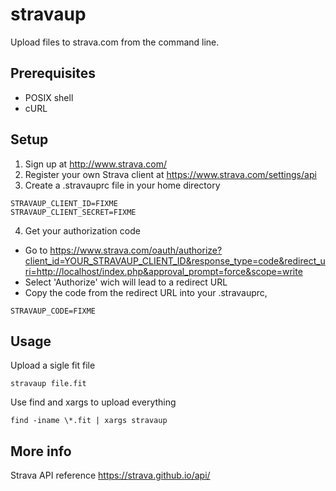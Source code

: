 # stravaup
Upload files to strava.com from the command line.

## Prerequisites
* POSIX shell
* cURL

## Setup
1.  Sign up at http://www.strava.com/
2. Register your own Strava client at https://www.strava.com/settings/api
3. Create a .stravauprc file in your home directory
~~~
STRAVAUP_CLIENT_ID=FIXME
STRAVAUP_CLIENT_SECRET=FIXME
~~~
4. Get your authorization code
* Go to https://www.strava.com/oauth/authorize?client_id=YOUR_STRAVAUP_CLIENT_ID&response_type=code&redirect_uri=http://localhost/index.php&approval_prompt=force&scope=write
* Select 'Authorize' wich will lead to a redirect URL
* Copy the code from the redirect URL into your .stravauprc,
~~~
STRAVAUP_CODE=FIXME
~~~

## Usage
Upload a sigle fit file

    stravaup file.fit

Use find and xargs to upload everything

    find -iname \*.fit | xargs stravaup

## More info

Strava API reference https://strava.github.io/api/
